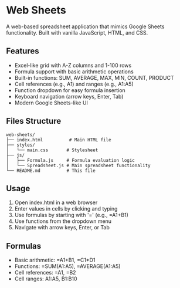 # Web Sheets

A web-based spreadsheet application that mimics Google Sheets functionality. Built with vanilla JavaScript, HTML, and CSS.

## Features

- Excel-like grid with A-Z columns and 1-100 rows
- Formula support with basic arithmetic operations
- Built-in functions: SUM, AVERAGE, MAX, MIN, COUNT, PRODUCT
- Cell references (e.g., A1) and ranges (e.g., A1:A5)
- Function dropdown for easy formula insertion
- Keyboard navigation (arrow keys, Enter, Tab)
- Modern Google Sheets-like UI

## Files Structure

```
web-sheets/
├── index.html          # Main HTML file
├── styles/
│   └── main.css       # Stylesheet
├── js/
│   ├── Formula.js     # Formula evaluation logic
│   └── Spreadsheet.js # Main spreadsheet functionality
└── README.md          # This file
```

## Usage

1. Open index.html in a web browser
2. Enter values in cells by clicking and typing
3. Use formulas by starting with '=' (e.g., =A1+B1)
4. Use functions from the dropdown menu
5. Navigate with arrow keys, Enter, or Tab

## Formulas

- Basic arithmetic: =A1+B1, =C1*D1
- Functions: =SUM(A1:A5), =AVERAGE(A1:A5)
- Cell references: =A1, =B2
- Cell ranges: A1:A5, B1:B10
